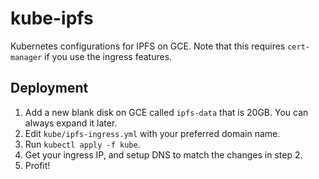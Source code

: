 # kube-ipfs

Kubernetes configurations for IPFS on GCE. Note that this requires `cert-manager` if you use the ingress features.

## Deployment

1. Add a new blank disk on GCE called `ipfs-data` that is 20GB. You can always expand it later.
2. Edit `kube/ipfs-ingress.yml` with your preferred domain name.
3. Run `kubectl apply -f kube`.
4. Get your ingress IP, and setup DNS to match the changes in step 2.
5. Profit!
